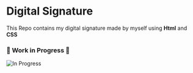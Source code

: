 # Digital Signature

This Repo contains my digital signature made by myself using **Html** and **CSS**

### :construction: Work in Progress :construction:

![In Progress](https://user-images.githubusercontent.com/37118877/71555373-96dced00-2a51-11ea-98b2-d867582f81cf.PNG)
